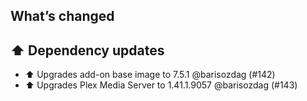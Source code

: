 ## What’s changed

## ⬆️ Dependency updates

- ⬆️ Upgrades add-on base image to 7.5.1 @barisozdag (#142)
- ⬆️ Upgrades Plex Media Server to 1.41.1.9057 @barisozdag (#143)
